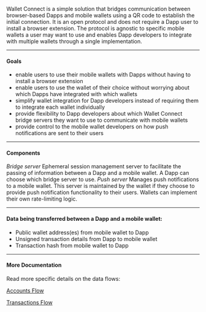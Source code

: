 Wallet Connect is a simple solution that bridges communication between browser-based Dapps and mobile wallets using a QR code to establish the initial connection. It is an open protocol and does not require a Dapp user to install a browser extension. The protocol is agnostic to specific mobile wallets a user may want to use and enables Dapp developers to integrate with multiple wallets through a single implementation.

---

#### Goals

* enable users to use their mobile wallets with Dapps without having to install a browser extension
* enable users to use the wallet of their choice without worrying about which Dapps have integrated with which wallets
* simplify wallet integration for Dapp developers instead of requiring them to integrate each wallet individually
* provide flexibility to Dapp developers about which Wallet Connect bridge servers they want to use to communicate with mobile wallets
* provide control to the mobile wallet developers on how push notifications are sent to their users

---

#### Components

_Bridge server_
  Ephemeral session management server to facilitate the passing of information between a Dapp and a mobile wallet. A Dapp can choose which bridge server to use.
_Push server_
  Manages push notifications to a mobile wallet. This server is maintained by the wallet if they choose to provide push notification functionality to their users. Wallets can implement their own rate-limiting logic.

---

#### Data being transferred between a Dapp and a mobile wallet:

* Public wallet address(es) from mobile wallet to Dapp
* Unsigned transaction details from Dapp to mobile wallet
* Transaction hash from mobile wallet to Dapp

---

#### More Documentation

Read more specific details on the data flows:

[Accounts Flow](./accounts.md)

[Transactions Flow](./transactions.md)
